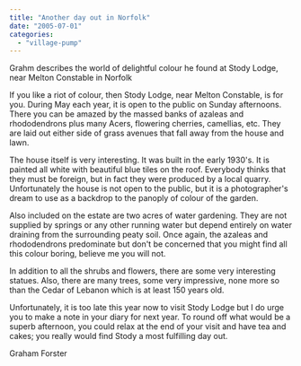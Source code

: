 ```yaml
---
title: "Another day out in Norfolk"
date: "2005-07-01"
categories: 
  - "village-pump"
---
```


Grahm describes the world of delightful colour he found at Stody Lodge, near Melton Constable in Norfolk

If you like a riot of colour, then Stody Lodge, near Melton Constable, is for you. During May each year, it is open to the public on Sunday afternoons. There you can be amazed by the massed banks of azaleas and rhododendrons plus many Acers, flowering cherries, camellias, etc. They are laid out either side of grass avenues that fall away from the house and lawn.

The house itself is very interesting. It was built in the early 1930's. It is painted all white with beautiful blue tiles on the roof. Everybody thinks that they must be foreign, but in fact they were produced by a local quarry. Unfortunately the house is not open to the public, but it is a photographer's dream to use as a backdrop to the panoply of colour of the garden.

Also included on the estate are two acres of water gardening. They are not supplied by springs or any other running water but depend entirely on water draining from the surrounding peaty soil. Once again, the azaleas and rhododendrons predominate but don't be concerned that you might find all this colour boring, believe me you will not.

In addition to all the shrubs and flowers, there are some very interesting statues. Also, there are many trees, some very impressive, none more so than the Cedar of Lebanon which is at least 150 years old.

Unfortunately, it is too late this year now to visit Stody Lodge but I do urge you to make a note in your diary for next year. To round off what would be a superb afternoon, you could relax at the end of your visit and have tea and cakes; you really would find Stody a most fulfilling day out.

Graham Forster
